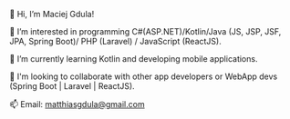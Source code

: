 👋 Hi, I’m Maciej Gdula!

👀 I’m interested in programming C#(ASP.NET)/Kotlin/Java (JS, JSP, JSF, JPA, Spring Boot)/ PHP (Laravel) / JavaScript (ReactJS).

🌱 I’m currently learning Kotlin and developing mobile applications.

💞️ I'm looking to collaborate with other app developers or WebApp devs (Spring Boot | Laravel | ReactJS).

📫 Email: matthiasgdula@gmail.com
